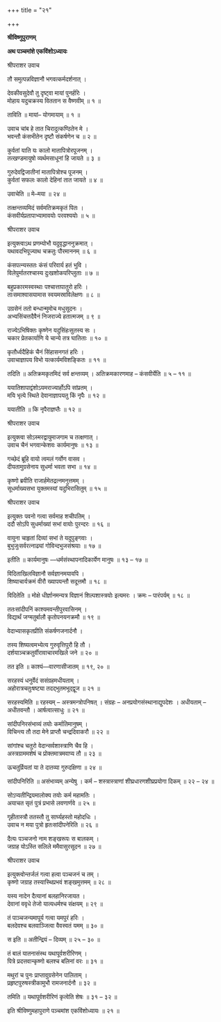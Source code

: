+++
title = "२१"

+++

**श्रीविष्णुपुराणम्**

**अथ पञ्चमांशे एकविंशोऽध्यायः**

श्रीपराशर उवाच

तौ समुत्पन्नविज्ञानौ भगवत्कर्मदर्शनात् ।

देवकीवसुदेवौ तु दृष्ट्वा मायां पुनर्हरिः ।  
मोहाय यदुचक्रस्य विततान स वैष्णवीम् ॥ १ ॥

ताविति ॥ मायां– योगमायाम् ॥ १ ॥

उवाच चांब हे तात चिरादुत्कण्ठितेन मे ।  
भवन्तौ कंसभीतेन दृष्टौ संकर्षणेन च ॥ २ ॥

कुर्वतां याति यः कालो मातापित्रोरपूजनम् ।  
तत्खण्डमायुषो व्यर्थमसाधूनां हि जायते ॥ ३ ॥

गुरुदेवद्विजातीनां मातापित्रोश्च पूजनम् ।  
कुर्वतां सफलः कालो देहिनां तात जायते ॥ ४ ॥

उवाचेति ॥ मे–मया ॥ २४ ॥

तत्क्षन्तव्यमिदं सर्वमतिक्रमकृतं पितः ।  
कंसवीर्यप्रतापाभ्यामावयोः परवश्ययोः ॥ ५ ॥

श्रीपराशर उवाच

इत्युक्त्वाऽथ प्रणम्योभौ यदुवृद्धाननुक्रमात् ।  
यथावदभिपूज्याथ चक्रतुः पौरमाननम् ॥ ६ ॥

कंसपत्न्यस्ततः कंसं परिवार्य हतं भुवि ।  
विलेपुर्मातरश्चास्य दुःखशोकपरिप्लुताः ॥ ७ ॥

बहुप्रकारमस्वस्थाः पश्चात्तापातुरो हरिः ।  
ताःसमाश्वासयामास स्वयमस्राविलेक्षणः ॥ ८ ॥

उग्रसेनं ततो बन्धान्मुमोच मधुसूदनः ।  
अभ्यसिंचत्तदैवैनं निजराज्ये हतात्मजम् ॥ ९ ॥

राज्येऽभिषिक्तः कृष्णेन यदुसिंहःसुतस्य सः ।  
चकार प्रेतकार्याणि ये चान्ये तत्र घातिताः ॥ १० ॥

कृतौर्ध्वदैहिकं चैनं सिंहासनगतं हरिः ।  
उवाचाज्ञापय विभो यत्कार्यमविशङ्कितः ॥ ११ ॥

तदिति ॥ अतिक्रमकृतमिदं सर्व क्षन्तव्यम् । अतिक्रमकारणमाह – कंसवीर्येति ॥ ५ – ११ ॥

ययातिशापाद्वंशोऽयमराज्यार्होऽपि सांप्रतम् ।  
मयि भृत्ये स्थिते देवानाज्ञापयतु किं नृपैः ॥ १२ ॥

ययातीति ॥ कि नृपैराज्ञप्तैः ॥ १२ ॥

श्रीपराशर उवाच

इत्युक्त्वा सोऽस्मरद्वायुमाजगाम च तत्क्षणात् ।  
उवाच चैनं भगवान्केशवः कार्यमानुषः ॥ १३ ॥

गच्छेदं ब्रूहि वायो त्वमलं गर्वोण वासव ।  
दीयतामुग्रसेनाय सुधर्मा भवता सभा ॥ १४ ॥

कृष्णो ब्रवीति राजार्हमेतद्रत्नमनुत्तमम् ।  
सूधर्माख्यसभा युक्तमस्यां यदुभिरासितुम् ॥ १५ ॥

श्रीपराशर उवाच

इत्युक्तः पवनो गत्वा सर्वमाह शचीपतिम् ।  
ददौ सोऽपि सुधर्माख्यां सभां वायोः पुरन्दरः ॥ १६ ॥

वायुना चाहृतां दिव्यां सभां ते यदुपुङ्गवाः ।  
बुभुजुःसर्वरत्नाढ्यां गोविन्दभुजसंश्रयाः ॥ १७ ॥

इतीति ॥ कार्यमानुषः ––धर्मसंस्थापनादिकार्येण मानुषः ॥ १३ – १७ ॥

विदिताखिलविज्ञानौ सर्वज्ञानमयावपि ।  
शिष्याचार्यक्रमं वीरौ ख्यापयन्तौ सदूत्तमौ ॥ १८ ॥

विदितेति ॥ मोक्षे धीर्ज्ञानमन्यत्र विज्ञानं शिल्पशास्त्रयोः इत्यमरः । क्रमः – पारंपर्यम् ॥ १८ ॥

ततःसांदीपनिं काश्यमवन्तीपुरवासिनम् ।  
विद्यार्थं जग्मतुर्बालौ कृतोपनयनक्रमौ ॥ १९ ॥

वेदाभ्यासकृतप्रीति संकर्षणजनार्दनौ ।

तस्य शिष्यत्वमभ्येत्य गुरुवृत्तिपुरौ हि तौ ।  
दर्शयाञ्चक्रतुर्वीरावाचारमखिले जने ॥ २० ॥

तत इति ॥ काश्यं—वारणासीजातम् ॥ १९, २० ॥

सरहस्यं धनुर्वेदं ससंग्रहमधीयताम् ।  
अहोरात्रचतुःषष्ट्या तदद्भुतमभूद्द्वूज ॥ २१ ॥

सरहस्यमिति ॥ रहस्यम् – अस्त्रमन्त्रोपनिषत् । संग्रहः – अनप्रयोगसंस्थानाद्युपदेशः । अधीयताम् – अधीतवन्तौ । आर्षत्वात्साधुः ॥ २१ ॥

सांदीपनिरसंभाव्यं तयोः कर्मातिमानुषम् ।  
विचिन्त्य तौ तदा मेने प्राप्तौ चन्द्रदिवाकरौ ॥ २२ ॥

सांगांश्च चतुरो वेदान्सर्वशास्त्राणि चैव हि ।  
अस्त्रग्राममशेषं च प्रोक्तमात्रमवाप्य तौ ॥ २३ ॥

ऊचतुर्व्रियतां या ते दातव्या गुरुदक्षिणा ॥ २४ ॥

सांदीपनिरिति ॥ असंभाव्यम् अन्येषु । कर्म – शस्त्रास्त्राणां शीघ्रधारणशीघ्रप्रयोगा दिकम् ॥ २२ – २४ ॥

सोऽप्यतीन्द्रियमालोक्य तयोः कर्म महामतिः ।  
अयाचत सृतं पुत्रं प्रभासे लवणार्णवे ॥ २५ ॥

गृहीतास्त्रौ ततस्तौ तु सार्घ्यहस्तो महोदधिः ।  
उवाच न मया पुत्रो हृतःसांदीपनेरिति ॥ २६ ॥

दैत्यः पञ्चजनो नाम शङ्खरूपः स बालकम् ।  
जग्राह योऽस्ति सलिले ममैवासुरसूदन ॥ २७ ॥

श्रीपराशर उवाच

इत्युक्त्वोन्तर्जलं गत्वा हत्वा पञ्चजनं च तम् ।  
कृष्णो जग्राह तस्यास्थिप्रभवं शङ्खमुत्तमम् ॥ २८ ॥

यस्य नादेन दैत्यानां बलहानिरजायत ।  
देवानां ववृधे तेजो यात्यधर्मश्च संक्षयम् ॥ २९ ॥

तं पाञ्चजन्यमापूर्य गत्वा यमपुरं हरिः ।  
बलदेवश्च बलवाञ्जित्वा वैवस्वतं यमम् ॥ ३० ॥

स इति ॥ अतीन्द्रियं – दिव्यम् ॥ २५ – ३० ॥

तं बालं यातनासंस्थ यथापूर्वशरीरिणम् ।  
पित्रे प्रदत्तवान्कृष्णो बलश्च बलिनां वरः ॥ ३१ ॥

मथुरां च पुनः प्राप्तावुग्रसेनेन पालिताम् ।  
प्रहृष्टपुरुषस्त्रीकामुभौ रामजनार्दनौ ॥ ३२ ॥

तमिति ॥ यथापूर्वशरीरिणं कृत्वेति शेषः ॥ ३१ – ३२ ॥

इति श्रीविष्णुमहापुराणे पञ्चमांश एकविंशोध्यायः ॥ २१ ॥
